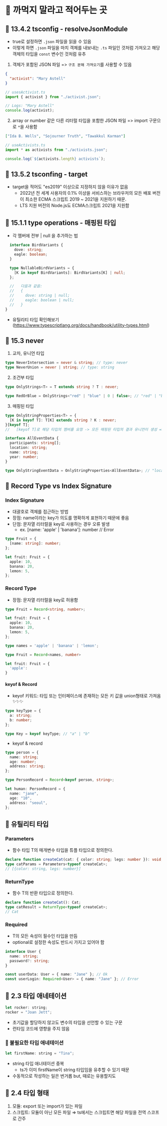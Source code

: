 # 💭 까먹지 말라고 적어두는 곳

## 🎀 13.4.2 tsconfig - resolveJsonModule

- true로 설정하면 `.json` 파일을 읽을 수 있음
- 이렇게 하면 `.json` 파일을 마치 객체를 내보내는 `.ts` 파일인 것처럼 가져오고 해당 객체의 타입을 `const` 변수인 것처럼 유추

1. 객체가 포함된 JSON 파일 => `구조 분해 가져오기`를 사용할 수 있음

```json
{
  "activist": "Mary Astell"
}
```

```ts
// usesActivist.ts
import { activist } from "./activist.json";

// Logs: "Mary Astell"
console.log(activist);
```

2. array or number 같은 다른 리터럴 타입을 포함한 JSON 파일 => import 구문으로 `*`을 사용함

```json
["Ida B. Wells", "Sojourner Truth", "Tawakkul Karman"]
```

```ts
// useActivists.ts
import * as activists from "./activists.json";

console.log(`${activists.length} activists`);
```

## 🎀 13.5.2 tsconfing - target

- target을 적어도 "es2019" 이상으로 지정하지 않을 이유가 없음
  - 2022년 전 세계 사용자의 0.1% 이상을 서비스하는 브라우저의 모든 배포 버전이 최소한 ECMA 스크립트 2019 ~ 2021을 지원하기 때문.
  - LTS 지원 버전의 Node.js도 ECMA스크립트 2021을 지원함

## 🎀 15.1.1 type operations - 매핑된 타입

- 각 멤버에 전부 | null 을 추가하는 법

```ts
  interface BirdVariants {
    dove: string;
    eagle: boolean;
  }

  type NullableBirdVariants = {
    [K in keyof BirdVariants]: BirdVariants[K] | null;
  };

  //   다음과 같음:
  //   {
  //     dove: string | null;
  //     eagle: boolean | null;
  //   }
}
```

- 유틸리티 타입 확인해보기 (https://www.typescriptlang.org/docs/handbook/utility-types.html)

## 🎀 15.3 never

1. 교차, 유니언 타입

```ts
type NeverIntersection = never & string; // type: never
type NeverUnion = never | string; // type: string
```

2. 조건부 타입

```ts
type OnlyStrings<T> = T extends string ? T : never;

type RedOrBlue = OnlyStrings<"red" | "blue" | 0 | false>; // "red" | "blue" 가 됨
```

3. 매핑된 타입

```ts
type OnlyStringProperties<T> = {
  [K in keyof T]: T[K] extends string ? K : never;
}[keyof T];
//   [keyof T]로 해당 타입의 멤버를 요청 -> 모든 매핑된 타입의 결과 유니언이 생성 => never는 필터링

interface AllEventData {
  participants: string[];
  location: string;
  name: string;
  year: number;
}

type OnlyStringEventData = OnlyStringProperties<AllEventData>; // "location" | "name"
```

## 🎀 Record Type vs Index Signature

### Index Signature

- 대괄호로 객체를 접근하는 방법
- 장점: name이라는 key가 의도를 명확하게 표현하기 때문에 좋음
- 단점: 문자열 리터럴을 key로 사용하는 경우 오류 발생
  - ex. [name: 'apple' | 'banana']: number // Error

```ts
type Fruit = {
  [name: string]: number;
};

let fruit: Fruit = {
  apple: 10,
  banana: 20,
  lemon: 5,
};
```

### Record Type

- 장점: 문자열 리터럴을 key로 허용함

```ts
type Fruit = Record<string, number>;

let fruit: Fruit = {
  apple: 10,
  banana: 20,
  lemon: 5,
};
```

```ts
type names = 'apple' | 'banana' | 'lemon';

type Fruit = Record<names, number>

let fruit: Fruit = {
  'apple':
}
```

#### keyof & Record

- keyof 키워드: 타입 또는 인터페이스에 존재하는 모든 키 값을 union형태로 가져옴 ✨✨✨

```ts
type keyType = {
  a: string;
  b: number;
};

type Key = keyof keyType; // "a" | "b"
```

- keyof & record

```ts
type person = {
  name: string;
  age: number;
  address: string;
};

type PersonRecord = Record<keyof person, string>;

let human: PersonRecord = {
  name: "jane",
  age: "10",
  address: "seoul",
};
```

## 🎀 유틸리티 타입

### Parameters<T>

- 함수 타입 T의 매개변수 타입을 튜플 타입으로 정의한다.

```ts
declare function createCat(cat: { color: string; legs: number }): void;
type catParams = Parameters<typeof createCat>;
// [{color: string, legs: number}]
```

### ReturnType<T>

- 함수 T의 반환 타입으로 정의한다.

```ts
declare function createCat(): Cat;
type catResult = ReturnType<typeof createCat>;
// Cat
```

### Required<T>

- T의 모든 속성이 필수인 타입을 만듬
- optional로 설정한 속성도 반드시 가지고 있어야 함

```ts
interface User {
  name: string;
  password?: string;
}

const userData: User = { name: "Jane" }; // Ok
const userLogin: Required<User> = { name: "Jane" }; // Error
```

## 🎀 2.3 타입 애네테이션

```jsx
let rocker: string;
rocker = "Joan Jett";
```

- 초기값을 할당하지 않고도 변수의 타입을 선언할 수 있는 구문
- 런타임 코드에 영향을 주지 않음

### 📍 불필요한 타입 애네테이션

```jsx
let firstName: string = "Tina";
```

- string 타입 애너테이션 중복
  - ts가 이미 firstName이 string 타입임을 유추할 수 있기 때문
- 수동적으로 작성하는 일은 번거롭 but, 때로는 유용할지도

## 🎀 2.4 타입 형태

1. 모듈: export 또는 import가 있는 파일
2. 스크립트: 모듈이 아닌 모든 파일
   ⇒ ts에서는 스크립트면 해당 파일을 전역 스코프로 간주
